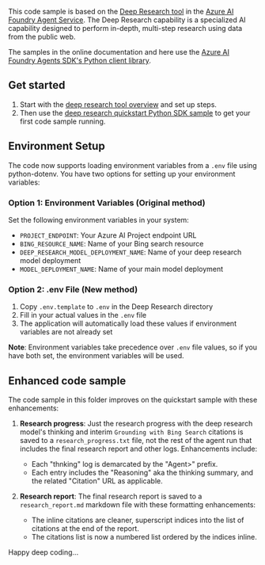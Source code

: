 This code sample is based on the [Deep Research tool](https://learn.microsoft.com/en-us/azure/ai-foundry/agents/how-to/tools/deep-research) in the [Azure AI Foundry Agent Service](https://learn.microsoft.com/en-us/azure/ai-foundry/agents/overview). The Deep Research capability is a specialized AI capability designed to perform in-depth, multi-step research using data from the public web.

The samples in the online documentation and here use the [Azure AI Foundry Agents SDK's Python client library](https://learn.microsoft.com/en-us/python/api/overview/azure/ai-projects-readme?view=azure-python-preview).

## Get started
1. Start with the [deep research tool overview](https://learn.microsoft.com/en-us/azure/ai-foundry/agents/how-to/tools/deep-research) and set up steps. 
2. Then use the [deep research quickstart Python SDK sample](https://learn.microsoft.com/en-us/azure/ai-foundry/agents/how-to/tools/deep-research-samples) to get your first code sample running.

## Environment Setup
The code now supports loading environment variables from a `.env` file using python-dotenv. You have two options for setting up your environment variables:

### Option 1: Environment Variables (Original method)
Set the following environment variables in your system:
- `PROJECT_ENDPOINT`: Your Azure AI Project endpoint URL
- `BING_RESOURCE_NAME`: Name of your Bing search resource
- `DEEP_RESEARCH_MODEL_DEPLOYMENT_NAME`: Name of your deep research model deployment
- `MODEL_DEPLOYMENT_NAME`: Name of your main model deployment

### Option 2: .env File (New method)
1. Copy `.env.template` to `.env` in the Deep Research directory
2. Fill in your actual values in the `.env` file
3. The application will automatically load these values if environment variables are not already set

**Note**: Environment variables take precedence over `.env` file values, so if you have both set, the environment variables will be used.

## Enhanced code sample
The code sample in this folder improves on the quickstart sample with these enhancements:

1. **Research progress**: Just the research progress with the deep research model's thinking and interim `Grounding with Bing Search` citations is saved to a `research_progress.txt` file, not the rest of the agent run that includes the final research report and other logs. Enhancements include:
   - Each "thnking" log is demarcated by the "Agent>" prefix.
   - Each entry includes the "Reasoning" aka the thinking summary, and the related "Citation" URL as applicable.

1. **Research report**: The final research report is saved to a `research_report.md` markdown file with these formatting enhancements:
   - The inline citations are cleaner, superscript indices into the list of citations at the end of the report.
   - The citations list is now a numbered list ordered by the indices inline.

Happy deep coding...
